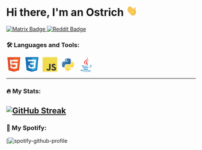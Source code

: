 # Hi there, I'm an Ostrich <img width="30px" src="https://github.com/SatYu26/SatYu26/raw/master/Assets/Hi.gif" />

<div id="badges">
  <a href="https://matrix.to/#/@ostrichization:unredacted.org">
    <img src="https://matrix.org/images/matrix-logo-white.svg" alt="Matrix Badge"/>
  </a>
  <a href="https://www.reddit.com/user/LittleAdIce">
    <img src="https://img.shields.io/badge/Reddit-FF4500?style=for-the-badge&logo=reddit&logoColor=white" alt="Reddit Badge"/>
  </a>
</div>

### :hammer_and_wrench: Languages and Tools:
<div>
    <img src="https://github.com/devicons/devicon/blob/master/icons/html5/html5-original.svg" title="HTML5" alt="HTML5" width="40" height="40"/>&nbsp;
    <img src="https://github.com/devicons/devicon/blob/master/icons/css3/css3-original.svg" title="CSS3" alt="CSS3" width="40" height="40"/>&nbsp;
    <img src="https://github.com/devicons/devicon/blob/master/icons/javascript/javascript-original.svg" title="JavaScript" alt="JavaScript" width="40" height="40"/>&nbsp;
    <img src="https://github.com/devicons/devicon/blob/master/icons/python/python-original.svg" title="Python" alt="Python" width="40" height="40"/>&nbsp;
    <img src="https://github.com/devicons/devicon/blob/master/icons/java/java-original.svg" title="Java" alt="Java" width="40" height="40"/>&nbsp;
</div>

---

### :fire: My Stats:
[![GitHub Streak](https://streak-stats.demolab.com?user=Ostrichization&theme=dark)](https://git.io/streak-stats)
---

### :musical_note: My Spotify:
[![spotify-github-profile](https://spotify-recently-played-readme.vercel.app/api?user=31l3keqcgnz5wxcdbe4j53f5rfwq&unique={true|1|on|yes})
